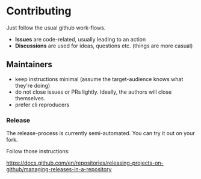 # Contributing

Just follow the usual github work-flows.

- **Issues** are code-related, usually leading to an action
- **Discussions** are used for ideas, questions etc. (things are more casual)

## Maintainers

- keep instructions minimal (assume the target-audience knows what they're doing)
- do not close issues or PRs lightly. Ideally, the authors will close themselves.
- prefer cli reproducers

### Release

The release-process is currently semi-automated. You can try it out on your fork.

Follow those instructions:

https://docs.github.com/en/repositories/releasing-projects-on-github/managing-releases-in-a-repository
